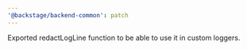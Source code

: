 ```yaml
---
'@backstage/backend-common': patch
---
```


Exported redactLogLine function to be able to use it in custom loggers.

